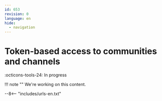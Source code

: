 ```yaml
---
id: 653
revision: 0
language: en
hide:
  - navigation
---
```


# Token-based access to communities and channels

 :octicons-tools-24: In progress

!!! note ""
     We're working on this content.

--8<-- "includes/urls-en.txt"
